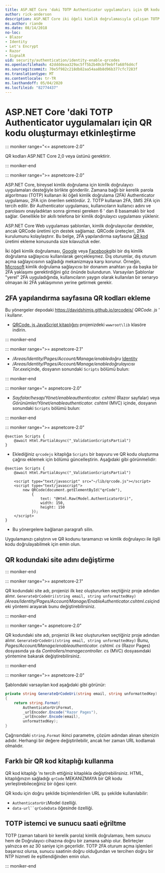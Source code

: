 ```yaml
---
title: ASP.NET Core 'daki TOTP Authenticator uygulamaları için QR kodu oluşturmayı etkinleştirme
author: rick-anderson
description: ASP.NET Core iki öğeli kimlik doğrulamasıyla çalışan TOTP Authenticator uygulamaları için QR kod üretimini nasıl etkinleştireceğinizi öğrenin.
ms.author: riande
ms.date: 08/14/2018
no-loc:
- Blazor
- Identity
- Let's Encrypt
- Razor
- SignalR
uid: security/authentication/identity-enable-qrcodes
ms.openlocfilehash: 42ddddeaa329ac5ff5b2b40cbf9ebffa68f6d4cf
ms.sourcegitcommit: 70e5f982c218db82aa54aa8b8d96b377cfc7283f
ms.translationtype: MT
ms.contentlocale: tr-TR
ms.lasthandoff: 05/04/2020
ms.locfileid: "82774437"
---
```

# <a name="enable-qr-code-generation-for-totp-authenticator-apps-in-aspnet-core"></a>ASP.NET Core 'daki TOTP Authenticator uygulamaları için QR kodu oluşturmayı etkinleştirme

::: moniker range="<= aspnetcore-2.0"

QR kodları ASP.NET Core 2,0 veya üstünü gerektirir.

::: moniker-end

::: moniker range=">= aspnetcore-2.0"

ASP.NET Core, bireysel kimlik doğrulama için kimlik doğrulayıcı uygulamaları desteğiyle birlikte gönderilir. Zamana bağlı bir kerelik parola algoritması (TOTP) kullanan iki öğeli kimlik doğrulama (2FA) Authenticator uygulaması, 2FA için önerilen sektördür. 2. TOTP kullanan 2FA, SMS 2FA için tercih edilir. Bir Authenticator uygulaması, kullanıcıların kullanıcı adını ve parolasını onayladıktan sonra girmesi gereken 6 ' dan 8 basamaklı bir kod sağlar. Genellikle bir akıllı telefona bir kimlik doğrulayıcı uygulaması yüklenir.

ASP.NET Core Web uygulaması şablonları, kimlik doğrulayıcılar destekler, ancak QRCode üretimi için destek sağlamaz. QRCode üreteçleri, 2FA kurulumunu kolaylaştırır. Bu belge, 2FA yapılandırma sayfasına [QR kod](https://wikipedia.org/wiki/QR_code) üretimi ekleme konusunda size kılavuzluk eder.

İki öğeli kimlik doğrulaması, [Google](xref:security/authentication/google-logins) veya [Facebook](xref:security/authentication/facebook-logins)gibi bir dış kimlik doğrulama sağlayıcısı kullanılarak gerçekleşmez. Dış oturumlar, dış oturum açma sağlayıcısının sağladığı mekanizmaya karşı korunur. Örneğin, [Microsoft](xref:security/authentication/microsoft-logins) kimlik doğrulama sağlayıcısı bir donanım anahtarı ya da başka bir 2FA yaklaşımı gerektirdiğini göz önünde bulundurun. Varsayılan Şablonlar "yerel" 2FA uyguladığında, kullanıcıların yaygın olarak kullanılan bir senaryo olmayan iki 2FA yaklaşımının yerine getirmek gerekir.

## <a name="adding-qr-codes-to-the-2fa-configuration-page"></a>2FA yapılandırma sayfasına QR kodları ekleme

Bu yönergeler depodaki https://davidshimjs.github.io/qrcodejs/ *QRCode. js* ' i kullanır.

* [QRCode. js JavaScript kitaplığını](https://davidshimjs.github.io/qrcodejs/) projenizdeki `wwwroot\lib` klasöre indirin.

::: moniker-end

::: moniker range=">= aspnetcore-2.1"

* */Areas/Identity/Pages/Account/Manage/enabledoğru* [ Identity ](xref:security/authentication/scaffold-identity)
* */Areas/Identity/Pages/Account/Manage/enabledoğrulayıcısı Tor.exe*içinde, dosyanın sonundaki `Scripts` bölümü bulun:

::: moniker-end

::: moniker range="= aspnetcore-2.0"

* *Sayfalar/hesap/Yönet/enableauthenticator. cshtml* (Razor sayfalar) veya *Görünümler/Yönet/enableauthenticator. cshtml* (MVC) içinde, dosyanın sonundaki `Scripts` bölümü bulun:

::: moniker-end

::: moniker range=">= aspnetcore-2.0"

```cshtml
@section Scripts {
    @await Html.PartialAsync("_ValidationScriptsPartial")
}
```

* Eklediğiniz `qrcodejs` kitaplığa `Scripts` bir başvuru ve QR kodu oluşturma çağrısı eklemek için bölümü güncelleştirin. Aşağıdaki gibi görünmelidir:

```cshtml
@section Scripts {
    @await Html.PartialAsync("_ValidationScriptsPartial")

    <script type="text/javascript" src="~/lib/qrcode.js"></script>
    <script type="text/javascript">
        new QRCode(document.getElementById("qrCode"),
            {
                text: "@Html.Raw(Model.AuthenticatorUri)",
                width: 150,
                height: 150
            });
    </script>
}
```

* Bu yönergelere bağlanan paragrafı silin.

Uygulamanızı çalıştırın ve QR kodunu taramanızı ve kimlik doğrulayıcı ile ilgili kodu doğrulayabilmek için emin olun.

## <a name="change-the-site-name-in-the-qr-code"></a>QR kodundaki site adını değiştirme

::: moniker-end

::: moniker range=">= aspnetcore-2.1"

QR kodundaki site adı, projenizi ilk kez oluştururken seçtiğiniz proje adından alınır. `GenerateQrCodeUri(string email, string unformattedKey)` */Areas/Identity/Pages/Account/Manage/EnableAuthenticator.cshtml.cs*içindeki yöntemi arayarak bunu değiştirebilirsiniz.

::: moniker-end

::: moniker range="= aspnetcore-2.0"

QR kodundaki site adı, projenizi ilk kez oluştururken seçtiğiniz proje adından alınır. `GenerateQrCodeUri(string email, string unformattedKey)` Bunu, *Pages/Account/Manage/enableauthenticator. cshtml. cs* (Razor Pages) dosyasında ya da *Controllers/managecontroller. cs* (MVC) dosyasındaki yöntemine bakarak değiştirebilirsiniz.

::: moniker-end

::: moniker range=">= aspnetcore-2.0"

Şablondaki varsayılan kod aşağıdaki gibi görünür:

```csharp
private string GenerateQrCodeUri(string email, string unformattedKey)
{
    return string.Format(
        AuthenticatorUriFormat,
        _urlEncoder.Encode("Razor Pages"),
        _urlEncoder.Encode(email),
        unformattedKey);
}
```

Çağrısındaki `string.Format` ikinci parametre, çözüm adından alınan sitenizin adıdır. Herhangi bir değere değiştirilebilir, ancak her zaman URL kodlamalı olmalıdır.

## <a name="using-a-different-qr-code-library"></a>Farklı bir QR kod kitaplığı kullanma

QR kod kitaplığı 'nı tercih ettiğiniz kitaplıkla değiştirebilirsiniz. HTML, kitaplığınızın sağladığı `qrCode` MEKANIZMAYA bir QR kodu yerleştirebileceğiniz bir öğesi içerir.

QR kodu için doğru şekilde biçimlendirilen URL şu şekilde kullanılabilir:

* `AuthenticatorUri`Model özelliği.
* `data-url``qrCodeData` öğesinde özelliği.

## <a name="totp-client-and-server-time-skew"></a>TOTP istemci ve sunucu saati eğriltme

TOTP (zaman tabanlı bir kerelik parola) kimlik doğrulaması, hem sunucu hem de Doğrulayıcı cihazına doğru bir zamana sahip olur. Belirteçler yalnızca en az 30 saniye için geçerlidir. TOTP 2FA oturum açma işlemleri başarısız olursa, sunucu saatinin doğru olduğundan ve tercihen doğru bir NTP hizmeti ile eşitlendiğinden emin olun.

::: moniker-end
